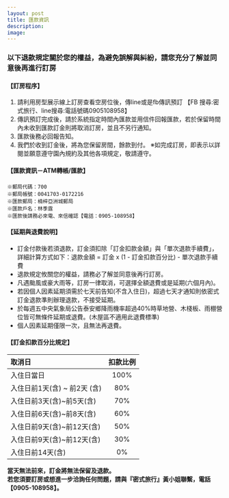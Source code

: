 ```yaml
---
layout: post
title: 匯款資訊
description: 
image: 
---
```


### 以下退款規定關於您的權益，為避免誤解與糾紛，請您充分了解並同意後再進行訂房  

#### 【訂房程序】   
1. 請利用房型展示線上訂房查看空房位後，傳line或是fb傳訊預訂 【FB 搜尋:密式旅行、line搜尋:電話號碼0905108958】
3. 傳訊預訂完成後，請於系統指定時間內匯款並用信件回報匯款，若於保留時間內未收到匯款訂金則將取消訂房，並且不另行通知。
4. 匯款後務必回報告知。
5. 我們於收到訂金後，將為您保留房間，餘款到付。
※如完成訂房，即表示以詳閱並願意遵守園內規約及其他各項規定，敬請遵守。

#### 【匯款資訊－ATM轉帳/匯款】  
```
※郵局代碼：700  
※郵局帳號：0041703-0172216  
※匯款郵局：楠梓亞洲城郵局  
※匯款戶名：林季霆  
※匯款後請務必來電、來信確認【電話：0905-108958】  
```

#### 【延期與退費說明】  

- 訂金付款後若須退款，訂金須扣除「訂金扣款金額」與「單次退款手續費」，詳細計算方式如下：退款金額 = 訂金 x (1 - 訂金扣款百分比) - 單次退款手續費
- 退款規定攸關您的權益，請務必了解並同意後再行訂房。
- 凡遇颱風或豪大雨等，訂房一律取消，可選擇全額退費或是延期(六個月內)。
- 若因個人因素延期須需於七天前告知(不含入住日)，超過七天才通知則依密式訂金退款準則辦理退款，不接受延期。
- 於每週五中央氣象局公告泰安鄉降雨機率超過40%時草地營、木棧板、雨棚營位皆可無條件延期或退費。(木屋區不適用此退費標準)
- 個人因素延期僅限一次，且無法再退費。

#### 【訂金扣款百分比規定】  

| 取消日 | 扣款比例 | 
|:--------|:-------:|
| 入住日當日   | 100%   |
| 入住日前1天(含) ~ 前2天 (含)   | 80%   |
| 入住日前3天(含)~前5天(含)   | 70%   |
| 入住日前6天(含)~前8天(含)   | 60%   |
| 入住日前9天(含)~前12天(含)   | 50%   |
| 入住日前9天(含)~前12天(含)   | 30%   |
| 入住日前14天(含)    | 0%   |

**當天無法前來，訂金將無法保留及退款。**  
**若您須要訂房或想進一步洽詢任何問題，請與『密式旅行』黃小姐聯繫，電話【0905-108958】。**
